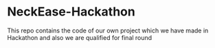 # NeckEase-Hackathon
This repo contains the code of our own project which we have made in Hackathon and also we are qualified for final round
